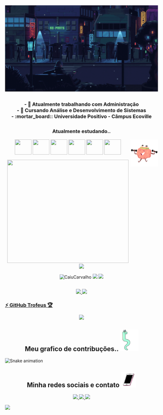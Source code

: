 <!-- fundo gif -->
<p align="center" width=200>
<img src="https://github.com/CaiuCarvalho/CaiuCarvalho/blob/main/imagens/fundo_pronto_gif.gif" />
</p align="center">

##

<h3 align="center"> 
    - 🔭 Atualmente trabalhando com Administração <br/>
    - 🌱 Cursando Análise e Desenvolvimento de Sistemas<br>
    - :mortar_board:: Universidade Positivo - Câmpus Ecoville
</h3>

##

<!-- linguagens -->
<h3 align="center">Atualmente estudando..</h3>
<img  align="right" src="https://github.com/CaiuCarvalho/CaiuCarvalho/blob/main/imagens/cerebro_malhante_giff.gif" width="90">
<p align="center">    
    <img src="https://cdn.jsdelivr.net/gh/devicons/devicon/icons/html5/html5-plain-wordmark.svg"/ width=55 height=50>
    <img src="https://cdn.jsdelivr.net/gh/devicons/devicon/icons/css3/css3-plain-wordmark.svg" / width=55 height=50>
    <img src="https://cdn.jsdelivr.net/gh/devicons/devicon/icons/javascript/javascript-plain.svg" / width=55 height=50>
    <img src="https://cdn.jsdelivr.net/gh/devicons/devicon/icons/mysql/mysql-plain-wordmark.svg" / width=55 height=50>
    <img src="https://cdn.jsdelivr.net/gh/devicons/devicon/icons/python/python-original-wordmark.svg" / width=55 height=50>
    <img src="https://cdn.jsdelivr.net/gh/devicons/devicon/icons/php/php-plain.svg" / width=55 height=50>
</p>



<!-- gifs prgramando -->
<p align="center">
    <img src="https://github.com/CaiuCarvalho/README/blob/main/imagens/me.gif" width=400 height=340>
    <img src="https://github.com/CaiuCarvalho/README/blob/main/imagens/new.gif" height=340>
</p>

<!-- contador de commits, views e repositorios-->
<p align="center">
 <img src="https://komarev.com/ghpvc/?username=CaiuCarvalho" alt="CaiuCarvalho" /> 
 <img src="https://badges.pufler.dev/repos/CaiuCarvalho"/>
 <img src="https://badges.pufler.dev/commits/monthly/ritik307" />
</p>
<br/>

<!-- github status
<div>
  <a href="https://github.com/CaiuCarvalho">
    <img height="180em" src="https://github-readme-stats.vercel.app/api?username=CaiuCarvalho&show_icons=false&theme=dracula&include_all_commits=true&count_private=true"/>
    <img height="180em" src="https://github-readme-stats.vercel.app/api/top-langs/?username=CaiuCarvalho&theme=dracula"/>
  </a> 
</div>

<a href=" https://github.com/CaiuCarvalho/github-readme-stats"> 
  <img align="center" src="https://github-readme-stats.vercel.app/api?username=CaiuCarvalho&show_icons=false&theme=dracula&include_all_commits=true&count_private=true"/>
 </a> 
<a href="https://github.com/CaiuCarvalho/convoychat"> 
  <img align="center" src="https://github-readme-stats.vercel.app/api/top-langs/?username=CaiuCarvalho&theme=dracula"/>
 </a>
-->
<div align="center">
  <a href="https://github.com/CaiuCarvalho">
  <img src="https://github-readme-stats.vercel.app/api?username=CaiuCarvalho&show_icons=true&theme=dracula&include_all_commits=true&count_private=true"/>
  <img height="120px" src="https://github-readme-stats.vercel.app/api/top-langs/?username=CaiuCarvalho&layout=compact&langs_count=7&theme=dracula"/>
</div>
    
  <!-- trofeus -->  
  ### :zap: GitHub Trofeus 🏆
  
<p align="center">
  <a href="https://github.com/ryo-ma/github-profile-trophy" target="_blank">
    <img src="https://github-profile-trophy.vercel.app/?username=CaiuCarvalho&column=8&margin-w=15&margin-h=15&no-bg=true&no-frame=true&theme=juicyfresh"/>
  </a>
</p> 
  
  ##  
  
<!-- snake game eat commits -->  
<h2 align="center">Meu grafico de contribuções.. <img src="https://github.com/CaiuCarvalho/CaiuCarvalho/blob/main/imagens/gif_cobrinha.gif" width="60"></h2>
  
  ![Snake animation](https://github.com/CaiuCarvalho/CaiuCarvalho/blob/output/github-contribution-grid-snake.svg)
       


<!-- redes sociais e contatos -->
<div align="center">
    <h2 align="center">Minha redes sociais e contato <img src="https://github.com/CaiuCarvalho/CaiuCarvalho/blob/main/imagens/gif_celular" width=50></h2>
        <a href="https://www.instagram.com/qaio_lu" target="_blank">
            <img src="https://img.shields.io/badge/Instagram-E4405F?style=for-the-badge&logo=instagram&logoColor=white" target="_blank">
        </a>
        <a href="https://www.linkedin.com/in/caio-luiz-fernandes-de-carvalho-6a180720b" target="_blank">
            <img src="https://img.shields.io/badge/LinkedIn-0077B5?style=for-the-badge&logo=linkedin&logoColor=white">   
        </a>
        <a href="mailto:caiu.lfc@gmail.com" target="_blank">
            <img src="https://img.shields.io/badge/Gmail-D14836?style=for-the-badge&logo=gmail&logoColor=white" target="_blank"> 
        </a>
</div>
    
    
    
<p><img align="center" src="https://github.com/CaiuCarvalho/CaiuCarvalho/blob/main/imagens/isso_é_tudo.gif"></p>
  
